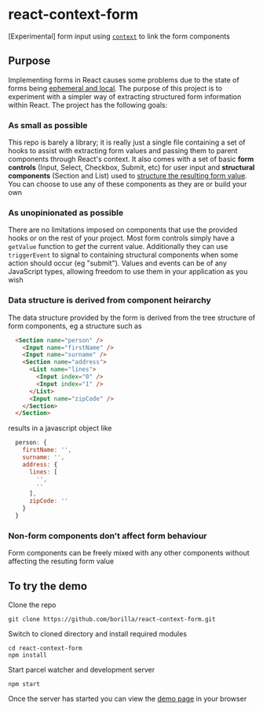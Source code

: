 # react-context-form

[Experimental] form input using [`context`](https://reactjs.org/docs/context.html) to link the form components

## Purpose

Implementing forms in React causes some problems due to the state of forms being [ephemeral and local](https://jaredpalmer.com/formik/docs/overview#why-not-redux-form). The purpose of this project is to experiment with a simpler way of extracting structured form information within React. The project has the following goals:

### As small as possible

This repo is barely a library; it is really just a single file containing a set of hooks to assist with extracting form values and passing them to parent components through React's context. It also comes with a set of basic __form controls__ (Input, Select, Checkbox, Submit, etc) for user input and __structural components__ (Section and List) used to [structure the resulting form value](#data-structure-is-derived-from-component-heirarchy). You can choose to use any of these components as they are or build your own

### As unopinionated as possible

There are no limitations imposed on components that use the provided hooks or on the rest of your project. Most form controls simply have a `getValue` function to _get_ the current value. Additionally they can use `triggerEvent` to signal to containing structural components when some action should occur (eg "submit"). Values and events can be of any JavaScript types, allowing freedom to use them in your application as you wish

### Data structure is derived from component heirarchy

The data structure provided by the form is derived from the tree structure of form components, eg a structure such as

```html
  <Section name="person" />
    <Input name="firstName" />
    <Input name="surname" />
    <Section name="address">
      <List name="lines">
        <Input index="0" />
        <Input index="1" />
      </List>
      <Input name="zipCode" />
    </Section>
  </Section>
```

results in a javascript object like

```js
  person: {
    firstName: '',
    surname: '',
    address: {
      lines: [
        '',
        ''
      ],
      zipCode: ''
    }
  }
```

### Non-form components don't affect form behaviour

Form components can be freely mixed with any other components without affecting the resuting form value

## To try the demo

Clone the repo

```
git clone https://github.com/borilla/react-context-form.git
```

Switch to cloned directory and install required modules

```
cd react-context-form
npm install
```

Start parcel watcher and development server

```
npm start
```

Once the server has started you can view the [demo page](http://locahost:1234) in your browser
